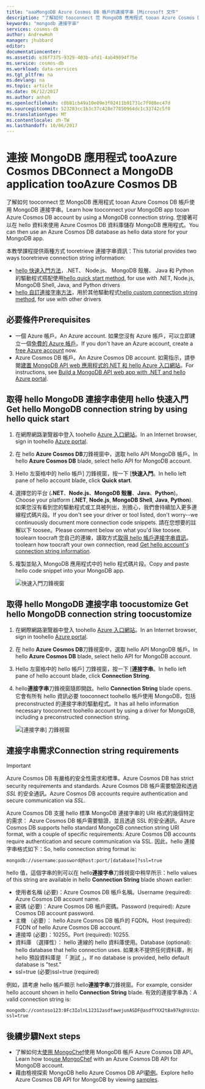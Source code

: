 ```yaml
---
title: "aaaMongoDB Azure Cosmos DB 帳戶的連接字串 |Microsoft 文件"
description: "了解如何 tooconnect 您 MongoDB 應用程式 tooan Azure Cosmos DB 帳戶使用 MongoDB 連接字串。"
keywords: "mongodb 連接字串"
services: cosmos-db
author: AndrewHoh
manager: jhubbard
editor: 
documentationcenter: 
ms.assetid: e36f7375-9329-403b-afd1-4ab49894f75e
ms.service: cosmos-db
ms.workload: data-services
ms.tgt_pltfrm: na
ms.devlang: na
ms.topic: article
ms.date: 06/12/2017
ms.author: anhoh
ms.openlocfilehash: c0b81cb49a10e09e3f02411b91731c7f980ec47d
ms.sourcegitcommit: 523283cc1b3c37c428e77850964dc1c33742c5f0
ms.translationtype: MT
ms.contentlocale: zh-TW
ms.lasthandoff: 10/06/2017
---
```

# <a name="connect-a-mongodb-application-tooazure-cosmos-db"></a><span data-ttu-id="1bb52-104">連接 MongoDB 應用程式 tooAzure Cosmos DB</span><span class="sxs-lookup"><span data-stu-id="1bb52-104">Connect a MongoDB application tooAzure Cosmos DB</span></span>
<span data-ttu-id="1bb52-105">了解如何 tooconnect 您 MongoDB 應用程式 tooan Azure Cosmos DB 帳戶使用 MongoDB 連接字串。</span><span class="sxs-lookup"><span data-stu-id="1bb52-105">Learn how tooconnect your MongoDB app tooan Azure Cosmos DB account by using a MongoDB connection string.</span></span> <span data-ttu-id="1bb52-106">您接著可以在 hello 資料來使用 Azure Cosmos DB 資料庫儲存 MongoDB 應用程式。</span><span class="sxs-lookup"><span data-stu-id="1bb52-106">You can then use an Azure Cosmos DB database as hello data store for your MongoDB app.</span></span> 

<span data-ttu-id="1bb52-107">本教學課程提供兩種方式 tooretrieve 連接字串資訊：</span><span class="sxs-lookup"><span data-stu-id="1bb52-107">This tutorial provides two ways tooretrieve connection string information:</span></span>

- <span data-ttu-id="1bb52-108">[hello 快速入門方法](#QuickstartConnection)，.NET、 Node.js、 MongoDB 殼層、 Java 和 Python 的驅動程式搭配使用</span><span class="sxs-lookup"><span data-stu-id="1bb52-108">[hello quick start method](#QuickstartConnection), for use with .NET, Node.js, MongoDB Shell, Java, and Python drivers</span></span>
- <span data-ttu-id="1bb52-109">[hello 自訂連接字串方法](#GetCustomConnection)，用於其他驅動程式</span><span class="sxs-lookup"><span data-stu-id="1bb52-109">[hello custom connection string method](#GetCustomConnection), for use with other drivers</span></span>

## <a name="prerequisites"></a><span data-ttu-id="1bb52-110">必要條件</span><span class="sxs-lookup"><span data-stu-id="1bb52-110">Prerequisites</span></span>

- <span data-ttu-id="1bb52-111">一個 Azure 帳戶。</span><span class="sxs-lookup"><span data-stu-id="1bb52-111">An Azure account.</span></span> <span data-ttu-id="1bb52-112">如果您沒有 Azure 帳戶，可以立即建立一個[免費的 Azure 帳戶](https://azure.microsoft.com/free/)。</span><span class="sxs-lookup"><span data-stu-id="1bb52-112">If you don't have an Azure account, create a [free Azure account](https://azure.microsoft.com/free/) now.</span></span> 
- <span data-ttu-id="1bb52-113">Azure Cosmos DB 帳戶。</span><span class="sxs-lookup"><span data-stu-id="1bb52-113">An Azure Cosmos DB account.</span></span> <span data-ttu-id="1bb52-114">如需指示，請參閱[建置 MongoDB API web 應用程式的.NET 和 hello Azure 入口網站](create-mongodb-dotnet.md)。</span><span class="sxs-lookup"><span data-stu-id="1bb52-114">For instructions, see [Build a MongoDB API web app with .NET and hello Azure portal](create-mongodb-dotnet.md).</span></span>

## <span data-ttu-id="1bb52-115"><a id="QuickstartConnection"></a>取得 hello MongoDB 連接字串使用 hello 快速入門</span><span class="sxs-lookup"><span data-stu-id="1bb52-115"><a id="QuickstartConnection"></a>Get hello MongoDB connection string by using hello quick start</span></span>
1. <span data-ttu-id="1bb52-116">在網際網路瀏覽器中登入 toohello [Azure 入口網站](https://portal.azure.com)。</span><span class="sxs-lookup"><span data-stu-id="1bb52-116">In an Internet browser, sign in toohello [Azure portal](https://portal.azure.com).</span></span>
2. <span data-ttu-id="1bb52-117">在 hello **Azure Cosmos DB**刀鋒視窗中，選取 hello API MongoDB 帳戶。</span><span class="sxs-lookup"><span data-stu-id="1bb52-117">In hello **Azure Cosmos DB** blade, select hello API for MongoDB account.</span></span> 
3. <span data-ttu-id="1bb52-118">Hello 左窗格中的 hello 帳戶] 刀鋒視窗，按一下 [**快速入門**。</span><span class="sxs-lookup"><span data-stu-id="1bb52-118">In hello left pane of hello account blade, click **Quick start**.</span></span> 
4. <span data-ttu-id="1bb52-119">選擇您的平台 (**.NET**、**Node.js**、**MongoDB 殼層**、**Java**、**Python**)。</span><span class="sxs-lookup"><span data-stu-id="1bb52-119">Choose your platform (**.NET**, **Node.js**, **MongoDB Shell**, **Java**, **Python**).</span></span> <span data-ttu-id="1bb52-120">如果您沒有看到您的驅動程式或工具被列出，別擔心，我們會持續加入更多連線程式碼片段。</span><span class="sxs-lookup"><span data-stu-id="1bb52-120">If you don't see your driver or tool listed, don't worry--we continuously document more connection code snippets.</span></span> <span data-ttu-id="1bb52-121">請在您想要的註解以下 toosee。</span><span class="sxs-lookup"><span data-stu-id="1bb52-121">Please comment below on what you'd like toosee.</span></span> <span data-ttu-id="1bb52-122">toolearn toocraft 您自己的連線，讀取方式[取得 hello 帳戶連接字串資訊](#GetCustomConnection)。</span><span class="sxs-lookup"><span data-stu-id="1bb52-122">toolearn how toocraft your own connection, read [Get hello account's connection string information](#GetCustomConnection).</span></span>
5. <span data-ttu-id="1bb52-123">複製並貼入 MongoDB 應用程式中的 hello 程式碼片段。</span><span class="sxs-lookup"><span data-stu-id="1bb52-123">Copy and paste hello code snippet into your MongoDB app.</span></span>

    ![快速入門刀鋒視窗](./media/connect-mongodb-account/QuickStartBlade.png)

## <span data-ttu-id="1bb52-125"><a id="GetCustomConnection"></a>取得 hello MongoDB 連接字串 toocustomize</span><span class="sxs-lookup"><span data-stu-id="1bb52-125"><a id="GetCustomConnection"></a> Get hello MongoDB connection string toocustomize</span></span>
1. <span data-ttu-id="1bb52-126">在網際網路瀏覽器中登入 toohello [Azure 入口網站](https://portal.azure.com)。</span><span class="sxs-lookup"><span data-stu-id="1bb52-126">In an Internet browser, sign in toohello [Azure portal](https://portal.azure.com).</span></span>
2. <span data-ttu-id="1bb52-127">在 hello **Azure Cosmos DB**刀鋒視窗中，選取 hello API MongoDB 帳戶。</span><span class="sxs-lookup"><span data-stu-id="1bb52-127">In hello **Azure Cosmos DB** blade, select hello API for MongoDB account.</span></span> 
3. <span data-ttu-id="1bb52-128">Hello 左窗格中的 hello 帳戶] 刀鋒視窗，按一下 [**連接字串**。</span><span class="sxs-lookup"><span data-stu-id="1bb52-128">In hello left pane of hello account blade, click **Connection String**.</span></span> 
4. <span data-ttu-id="1bb52-129">hello**連接字串**刀鋒視窗隨即開啟。</span><span class="sxs-lookup"><span data-stu-id="1bb52-129">hello **Connection String** blade opens.</span></span> <span data-ttu-id="1bb52-130">它會有所有 hello 資訊必要 tooconnect toohello 帳戶使用 MongoDB，包括 preconstructed 的連接字串的驅動程式。</span><span class="sxs-lookup"><span data-stu-id="1bb52-130">It has all hello information necessary tooconnect toohello account by using a driver for MongoDB, including a preconstructed connection string.</span></span>

    ![[連接字串] 刀鋒視窗](./media/connect-mongodb-account/ConnectionStringBlade.png)

## <a name="connection-string-requirements"></a><span data-ttu-id="1bb52-132">連接字串需求</span><span class="sxs-lookup"><span data-stu-id="1bb52-132">Connection string requirements</span></span>
> [!Important]
> <span data-ttu-id="1bb52-133">Azure Cosmos DB 有嚴格的安全性需求和標準。</span><span class="sxs-lookup"><span data-stu-id="1bb52-133">Azure Cosmos DB has strict security requirements and standards.</span></span> <span data-ttu-id="1bb52-134">Azure Cosmos DB 帳戶需要驗證和透過 *SSL* 的安全通訊。</span><span class="sxs-lookup"><span data-stu-id="1bb52-134">Azure Cosmos DB accounts require authentication and secure communication via *SSL*.</span></span> 
>
>

<span data-ttu-id="1bb52-135">Azure Cosmos DB 支援 hello 標準 MongoDB 連接字串的 URI 格式的幾個特定的需求： Azure Cosmos DB 帳戶需要驗證，並且透過 SSL 的安全通訊。</span><span class="sxs-lookup"><span data-stu-id="1bb52-135">Azure Cosmos DB supports hello standard MongoDB connection string URI format, with a couple of specific requirements: Azure Cosmos DB accounts require authentication and secure communication via SSL.</span></span> <span data-ttu-id="1bb52-136">因此，hello 連接字串格式如下：</span><span class="sxs-lookup"><span data-stu-id="1bb52-136">So, hello connection string format is:</span></span>

    mongodb://username:password@host:port/[database]?ssl=true

<span data-ttu-id="1bb52-137">hello 值，這個字串的則可以在 hello**連接字串**刀鋒視窗中稍早所示：</span><span class="sxs-lookup"><span data-stu-id="1bb52-137">hello values of this string are available in hello **Connection String** blade shown earlier:</span></span>

* <span data-ttu-id="1bb52-138">使用者名稱 (必要)：Azure Cosmos DB 帳戶名稱。</span><span class="sxs-lookup"><span data-stu-id="1bb52-138">Username (required): Azure Cosmos DB account name.</span></span>
* <span data-ttu-id="1bb52-139">密碼 (必要)：Azure Cosmos DB 帳戶密碼。</span><span class="sxs-lookup"><span data-stu-id="1bb52-139">Password (required): Azure Cosmos DB account password.</span></span>
* <span data-ttu-id="1bb52-140">主機 （必要）： hello Azure Cosmos DB 帳戶的 FQDN。</span><span class="sxs-lookup"><span data-stu-id="1bb52-140">Host (required): FQDN of hello Azure Cosmos DB account.</span></span>
* <span data-ttu-id="1bb52-141">連接埠 (必要)：10255。</span><span class="sxs-lookup"><span data-stu-id="1bb52-141">Port (required): 10255.</span></span>
* <span data-ttu-id="1bb52-142">資料庫 （選擇性）： hello 連線的 hello 資料庫使用。</span><span class="sxs-lookup"><span data-stu-id="1bb52-142">Database (optional): hello database that hello connection uses.</span></span> <span data-ttu-id="1bb52-143">如果未不提供任何資料庫，則 hello 預設資料庫是 「 測試 」。</span><span class="sxs-lookup"><span data-stu-id="1bb52-143">If no database is provided, hello default database is "test."</span></span>
* <span data-ttu-id="1bb52-144">ssl=true (必要)</span><span class="sxs-lookup"><span data-stu-id="1bb52-144">ssl=true (required)</span></span>

<span data-ttu-id="1bb52-145">例如，請考慮 hello 帳戶顯示 hello**連接字串**刀鋒視窗。</span><span class="sxs-lookup"><span data-stu-id="1bb52-145">For example, consider hello account shown in hello **Connection String** blade.</span></span> <span data-ttu-id="1bb52-146">有效的連接字串為：</span><span class="sxs-lookup"><span data-stu-id="1bb52-146">A valid connection string is:</span></span>

    mongodb://contoso123:0Fc3IolnL12312asdfawejunASDF@asdfYXX2t8a97kghVcUzcDv98hawelufhawefafnoQRGwNj2nMPL1Y9qsIr9Srdw==@anhohmongo.documents.azure.com:10255/mydatabase?ssl=true

## <a name="next-steps"></a><span data-ttu-id="1bb52-147">後續步驟</span><span class="sxs-lookup"><span data-stu-id="1bb52-147">Next steps</span></span>
* <span data-ttu-id="1bb52-148">了解如何太[使用 MongoChef](mongodb-mongochef.md)使用 MongoDB 帳戶 Azure Cosmos DB API。</span><span class="sxs-lookup"><span data-stu-id="1bb52-148">Learn how too[use MongoChef](mongodb-mongochef.md) with an Azure Cosmos DB API for MongoDB account.</span></span>
* <span data-ttu-id="1bb52-149">藉由檢視探索 MongoDB hello Azure Cosmos DB API[範例](mongodb-samples.md)。</span><span class="sxs-lookup"><span data-stu-id="1bb52-149">Explore hello Azure Cosmos DB API for MongoDB by viewing [samples](mongodb-samples.md).</span></span>

